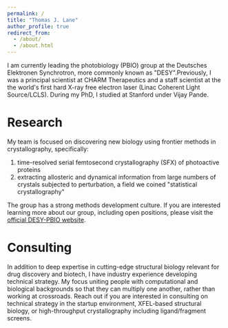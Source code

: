 ```yaml
---
permalink: /
title: "Thomas J. Lane"
author_profile: true
redirect_from: 
  - /about/
  - /about.html
---
```


I am currently leading the photobiology (PBIO) group at the Deutsches Elektronen Synchrotron, more commonly known as "DESY".Previously, I was a principal scientist at CHARM Therapeutics and a staff scientist at the the world's first hard X-ray free electron laser (Linac Coherent Light Source/LCLS). During my PhD, I studied at Stanford under Vijay Pande.


Research
======
My team is focused on discovering new biology using frontier methods in crystallography, specifically:
1. time-resolved serial femtosecond crystallography (SFX) of photoactive proteins
2. extracting allosteric and dynamical information from large numbers of crystals subjected to perturbation, a field we coined "statistical crystallography"

The group has a strong methods development culture. If you are interested learning more about our group, including open positions, please visit the [official DESY-PBIO website](http://pbio.cfel.de).


Consulting
======
In addition to deep expertise in cutting-edge structural biology relevant for drug discovery and biotech, I have industry experience developing technical strategy. My focus uniting people with computational and biological backgrounds so that they can multiply one another, rather than working at crossroads. Reach out if you are interested in consulting on technical strategy in the startup environment, XFEL-based structural biology, or high-throughput crystallography including ligand/fragment screens.
